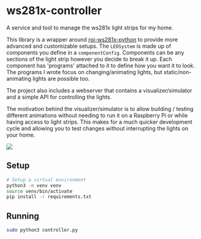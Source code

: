 # ws281x-controller



A service and tool to manage the ws281x light strips for my home. 

This library is a wrapper around [rpi-ws281x-python](https://github.com/rpi-ws281x/rpi-ws281x-python) to provide more advanced and customizable setups. The `LEDSystem` is made up of components you define in a `componentConfig`. Components can be any sections of the light strip however you decide to break it up. Each component has 'programs' attached to it to define how you want it to look. The programs I wrote focus on changing/animating lights, but static/non-animating lights are possible too.

The project also includes a webserver that contains a visualizer/simulator and a simple API for controlling the lights.

The motivation behind the visualizer/simulator is to allow building / testing different animations without needing to run it on a Raspberry Pi or while having access to light strips. This makes for a much quicker development cycle and allowing you to test changes without interrupting the lights on your home.

![](https://stephenlindauer.s3.us-west-1.amazonaws.com/lights.gif)


## Setup

```bash
# Setup a virtual environment
python3 -m venv venv
source venv/bin/activate
pip install -r requirements.txt
```

## Running
```bash
sudo python3 controller.py
```

